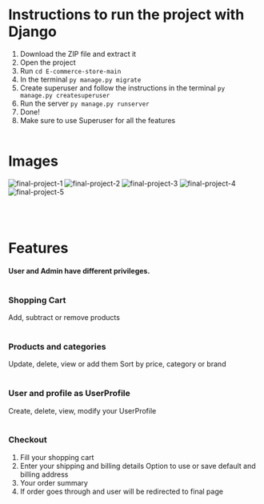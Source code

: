 # Instructions to run the project with Django
1. Download the ZIP file and extract it
2. Open the project 
3. Run ``cd E-commerce-store-main ``
4. In the terminal ``` py manage.py migrate ```
5. Create superuser and follow the instructions in the terminal ``` py manage.py createsuperuser ```
6. Run the server ``` py manage.py runserver ```
7. Done! 
8. Make sure to use Superuser for all the features<br><br>
# Images
![final-project-1](https://user-images.githubusercontent.com/69897943/116808434-69221f80-ab41-11eb-9db2-578b37ea8b90.PNG)
![final-project-2](https://user-images.githubusercontent.com/69897943/116808435-6a534c80-ab41-11eb-8372-88e3170ec78f.PNG)
![final-project-3](https://user-images.githubusercontent.com/69897943/116808436-6aebe300-ab41-11eb-8284-a7b4b8f0e6fe.PNG)
![final-project-4](https://user-images.githubusercontent.com/69897943/116808437-6aebe300-ab41-11eb-847e-2f0854926b79.PNG)
![final-project-5](https://user-images.githubusercontent.com/69897943/116808438-6b847980-ab41-11eb-849c-b1eb1a853045.PNG)


<br><br>
# Features
#### User and Admin have different privileges.<br><br>

### Shopping Cart
Add, subtract or remove products<br><br>



### Products and categories
Update, delete, view or add them
Sort by price, category or brand<br><br>




### User and profile as UserProfile
Create, delete, view, modify your UserProfile<br><br>



### Checkout 
1. Fill your shopping cart
2. Enter your shipping and billing details
Option to use or save default and billing address
4. Your order summary
5. If order goes through and user will be redirected to final page



